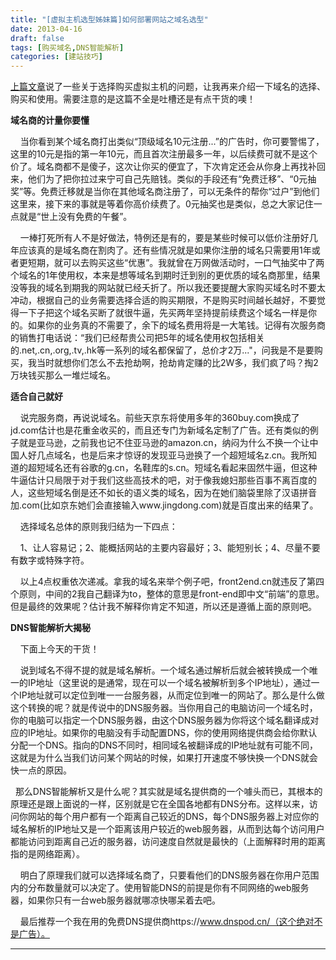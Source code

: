 ```yaml
---
title: "[虚拟主机选型姊妹篇]如何部署网站之域名选型"
date: 2013-04-16
draft: false
tags: [购买域名,DNS智能解析]
categories: [建站技巧]
---
```


[上篇文章](http://www.front2end.cn/blog/how-to-select-web-host.html)说了一些关于选择购买虚拟主机的问题，让我再来介绍一下域名的选择、购买和使用。需要注意的是这篇不全是吐槽还是有点干货的噢！

**域名商的计量你要懂** 

    当你看到某个域名商打出类似“顶级域名10元注册...”的广告时，你可要警惕了，这里的10元是指的第一年10元，而且首次注册最多一年，以后续费可就不是这个价了。域名商都不是傻子，这次让你买的便宜了，下次肯定还会从你身上再找补回来，他们为了把你拉过来宁可自己先赔钱。类似的手段还有“免费迁移”、“0元抽奖”等。免费迁移就是当你在其他域名商注册了，可以无条件的帮你“过户”到他们这里来，接下来的事就是等着你高价续费了。0元抽奖也是类似，总之大家记住一点就是“世上没有免费的午餐”。

    一棒打死所有人不是好做法，特例还是有的，要是某些时候可以低价注册好几年应该真的是域名商在割肉了。还有些情况就是如果你注册的域名只需要用1年或者更短期，就可以去购买这些“优惠”。我就曾在万网做活动时，一口气抽奖中了两个域名的1年使用权，本来是想等域名到期时迁到别的更优质的域名商那里，结果没等我的域名到期我的网站就已经夭折了。所以我还要提醒大家购买域名时不要太冲动，根据自己的业务需要选择合适的购买期限，不是购买时间越长越好，不要觉得一下子把这个域名买断了就很牛逼，先买两年坚持提前续费这个域名一样是你的。如果你的业务真的不需要了，余下的域名费用将是一大笔钱。记得有次服务商的销售打电话说：“我们已经帮贵公司把5年的域名使用权包括相关的.net,.cn,.org,.tv,.hk等一系列的域名都保留了，总价才2万...&#34;，问我是不是要购买，我当时就想你们怎么不去抢劫啊，抢劫肯定赚的比2W多，我们疯了吗？掏2万块钱买那么一堆烂域名。

**适合自己就好** 

    说完服务商，再说说域名。前些天京东将使用多年的360buy.com换成了jd.com估计也是花重金收买的，而且还专门为新域名定制了广告。还有类似的例子就是亚马逊，之前我也记不住亚马逊的amazon.cn，纳闷为什么不换一个让中国人好几点域名，也是后来才惊讶的发现亚马逊换了一个超短域名z.cn。我所知道的超短域名还有谷歌的g.cn，名鞋库的s.cn。短域名看起来固然牛逼，但这种牛逼估计只局限于对于我们这些高技术的吧，对于像我媳妇那些百事不离百度的人，这些短域名倒是还不如长的语义类的域名，因为在她们脑袋里除了汉语拼音加.com(比如京东她们会直接输入www.jingdong.com)就是百度出来的结果了。

    选择域名总体的原则我归结为一下四点：

    1、让人容易记；2、能概括网站的主要内容最好；3、能短别长；4、尽量不要有数字或特殊字符。

    以上4点权重依次递减。拿我的域名来举个例子吧，front2end.cn就违反了第四个原则，中间的2我自己翻译为to，整体的意思是front-end即中文“前端”的意思。但是最终的效果呢？估计我不解释你肯定不知道，所以还是遵循上面的原则吧。

**DNS智能解析大揭秘** 

    下面上今天的干货！

    说到域名不得不提的就是域名解析。一个域名通过解析后就会被转换成一个唯一的IP地址（这里说的是通常，现在可以一个域名被解析到多个IP地址），通过一个IP地址就可以定位到唯一一台服务器，从而定位到唯一的网站了。那么是什么做这个转换的呢？就是传说中的DNS服务器。当你用自己的电脑访问一个域名时，你的电脑可以指定一个DNS服务器，由这个DNS服务器为你将这个域名翻译成对应的IP地址。如果你的电脑没有手动配置DNS，你的使用网络提供商会给你默认分配一个DNS。指向的DNS不同时，相同域名被翻译成的IP地址就有可能不同，这就是为什么当我们访问某个网站的时候，如果打开速度不够快换一个DNS就会快一点的原因。

  那么DNS智能解析又是什么呢？其实就是域名提供商的一个噱头而已，其根本的原理还是跟上面说的一样，区别就是它在全国各地都有DNS分布。这样以来，访问你网站的每个用户都有一个距离自己较近的DNS，每个DNS服务器上对应你的域名解析的IP地址又是一个距离该用户较近的web服务器，从而到达每个访问用户都能访问到距离自己近的服务器，访问速度自然就是最快的（上面解释时用的距离指的是网络距离）。

    明白了原理我们就可以选择域名商了，只要看他们的DNS服务器在你用户范围内的分布数量就可以决定了。使用智能DNS的前提是你有不同网络的web服务器，如果你只有一台web服务器就哪凉快哪呆着去吧。

    最后推荐一个我在用的免费DNS提供商https://www.dnspod.cn/（这个绝对不是广告）。
 
- - -
 